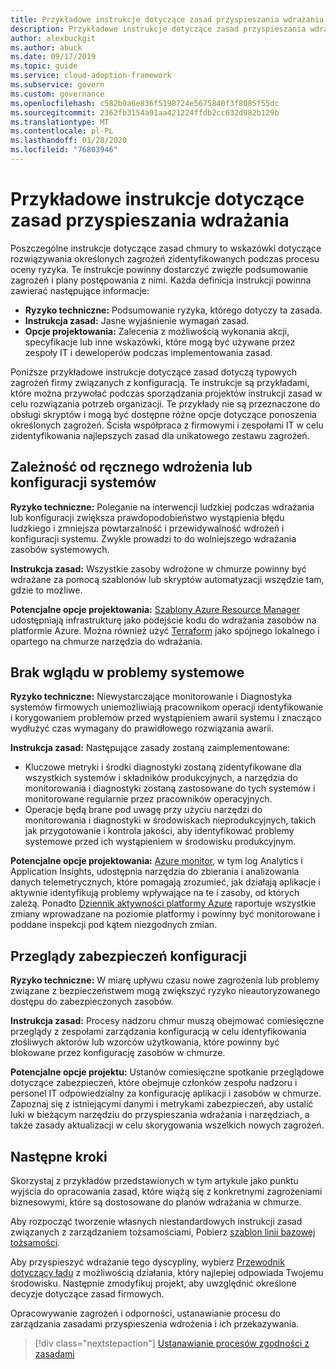 ```yaml
---
title: Przykładowe instrukcje dotyczące zasad przyspieszania wdrażania
description: Przykładowe instrukcje dotyczące zasad przyspieszania wdrażania
author: alexbuckgit
ms.author: abuck
ms.date: 09/17/2019
ms.topic: guide
ms.service: cloud-adoption-framework
ms.subservice: govern
ms.custom: governance
ms.openlocfilehash: c582b0a6e836f5198724e5675840f3f8085f55dc
ms.sourcegitcommit: 2362fb3154a91aa421224ffdb2cc632d982b129b
ms.translationtype: MT
ms.contentlocale: pl-PL
ms.lasthandoff: 01/28/2020
ms.locfileid: "76803946"
---
```

# <a name="deployment-acceleration-sample-policy-statements"></a>Przykładowe instrukcje dotyczące zasad przyspieszania wdrażania

Poszczególne instrukcje dotyczące zasad chmury to wskazówki dotyczące rozwiązywania określonych zagrożeń zidentyfikowanych podczas procesu oceny ryzyka. Te instrukcje powinny dostarczyć zwięzłe podsumowanie zagrożeń i plany postępowania z nimi. Każda definicja instrukcji powinna zawierać następujące informacje:

- **Ryzyko techniczne:** Podsumowanie ryzyka, którego dotyczy ta zasada.
- **Instrukcja zasad:** Jasne wyjaśnienie wymagań zasad.
- **Opcje projektowania:** Zalecenia z możliwością wykonania akcji, specyfikacje lub inne wskazówki, które mogą być używane przez zespoły IT i deweloperów podczas implementowania zasad.

Poniższe przykładowe instrukcje dotyczące zasad dotyczą typowych zagrożeń firmy związanych z konfiguracją. Te instrukcje są przykładami, które można przywołać podczas sporządzania projektów instrukcji zasad w celu rozwiązania potrzeb organizacji. Te przykłady nie są przeznaczone do obsługi skryptów i mogą być dostępne różne opcje dotyczące ponoszenia określonych zagrożeń. Ścisła współpraca z firmowymi i zespołami IT w celu zidentyfikowania najlepszych zasad dla unikatowego zestawu zagrożeń.

## <a name="reliance-on-manual-deployment-or-configuration-of-systems"></a>Zależność od ręcznego wdrożenia lub konfiguracji systemów

**Ryzyko techniczne:** Poleganie na interwencji ludzkiej podczas wdrażania lub konfiguracji zwiększa prawdopodobieństwo wystąpienia błędu ludzkiego i zmniejsza powtarzalność i przewidywalność wdrożeń i konfiguracji systemu. Zwykle prowadzi to do wolniejszego wdrażania zasobów systemowych.

**Instrukcja zasad:** Wszystkie zasoby wdrożone w chmurze powinny być wdrażane za pomocą szablonów lub skryptów automatyzacji wszędzie tam, gdzie to możliwe.

**Potencjalne opcje projektowania:** [Szablony Azure Resource Manager](https://docs.microsoft.com/azure/azure-resource-manager/template-deployment-overview) udostępniają infrastrukturę jako podejście kodu do wdrażania zasobów na platformie Azure. Można również użyć [Terraform](https://docs.microsoft.com/azure/terraform/terraform-overview) jako spójnego lokalnego i opartego na chmurze narzędzia do wdrażania.

## <a name="lack-of-visibility-into-system-issues"></a>Brak wglądu w problemy systemowe

**Ryzyko techniczne:** Niewystarczające monitorowanie i Diagnostyka systemów firmowych uniemożliwiają pracownikom operacji identyfikowanie i korygowaniem problemów przed wystąpieniem awarii systemu i znacząco wydłużyć czas wymagany do prawidłowego rozwiązania awarii.

**Instrukcja zasad:** Następujące zasady zostaną zaimplementowane:

- Kluczowe metryki i środki diagnostyki zostaną zidentyfikowane dla wszystkich systemów i składników produkcyjnych, a narzędzia do monitorowania i diagnostyki zostaną zastosowane do tych systemów i monitorowane regularnie przez pracowników operacyjnych.
- Operacje będą brane pod uwagę przy użyciu narzędzi do monitorowania i diagnostyki w środowiskach nieprodukcyjnych, takich jak przygotowanie i kontrola jakości, aby identyfikować problemy systemowe przed ich wystąpieniem w środowisku produkcyjnym.

**Potencjalne opcje projektowania:** [Azure monitor](https://docs.microsoft.com/azure/azure-monitor), w tym log Analytics i Application Insights, udostępnia narzędzia do zbierania i analizowania danych telemetrycznych, które pomagają zrozumieć, jak działają aplikacje i aktywnie identyfikują problemy wpływające na te i zasoby, od których zależą. Ponadto [Dziennik aktywności platformy Azure](https://docs.microsoft.com/azure/azure-monitor/platform/activity-logs-overview) raportuje wszystkie zmiany wprowadzane na poziomie platformy i powinny być monitorowane i poddane inspekcji pod kątem niezgodnych zmian.

## <a name="configuration-security-reviews"></a>Przeglądy zabezpieczeń konfiguracji

**Ryzyko techniczne:** W miarę upływu czasu nowe zagrożenia lub problemy związane z bezpieczeństwem mogą zwiększyć ryzyko nieautoryzowanego dostępu do zabezpieczonych zasobów.

**Instrukcja zasad:** Procesy nadzoru chmur muszą obejmować comiesięczne przeglądy z zespołami zarządzania konfiguracją w celu identyfikowania złośliwych aktorów lub wzorców użytkowania, które powinny być blokowane przez konfigurację zasobów w chmurze.

**Potencjalne opcje projektu:** Ustanów comiesięczne spotkanie przeglądowe dotyczące zabezpieczeń, które obejmuje członków zespołu nadzoru i personel IT odpowiedzialny za konfigurację aplikacji i zasobów w chmurze. Zapoznaj się z istniejącymi danymi i metrykami zabezpieczeń, aby ustalić luki w bieżącym narzędziu do przyspieszania wdrażania i narzędziach, a także zasady aktualizacji w celu skorygowania wszelkich nowych zagrożeń.

## <a name="next-steps"></a>Następne kroki

Skorzystaj z przykładów przedstawionych w tym artykule jako punktu wyjścia do opracowania zasad, które wiążą się z konkretnymi zagrożeniami biznesowymi, które są dostosowane do planów wdrażania w chmurze.

Aby rozpocząć tworzenie własnych niestandardowych instrukcji zasad związanych z zarządzaniem tożsamościami, Pobierz [szablon linii bazowej tożsamości](../identity-baseline/template.md).

Aby przyspieszyć wdrażanie tego dyscypliny, wybierz [Przewodnik dotyczący ładu](../guides/index.md) z możliwością działania, który najlepiej odpowiada Twojemu środowisku. Następnie zmodyfikuj projekt, aby uwzględnić określone decyzje dotyczące zasad firmowych.

Opracowywanie zagrożeń i odporności, ustanawianie procesu do zarządzania zasadami przyspieszenia wdrożenia i ich przekazywania.

> [!div class="nextstepaction"]
> [Ustanawianie procesów zgodności z zasadami](./compliance-processes.md)
